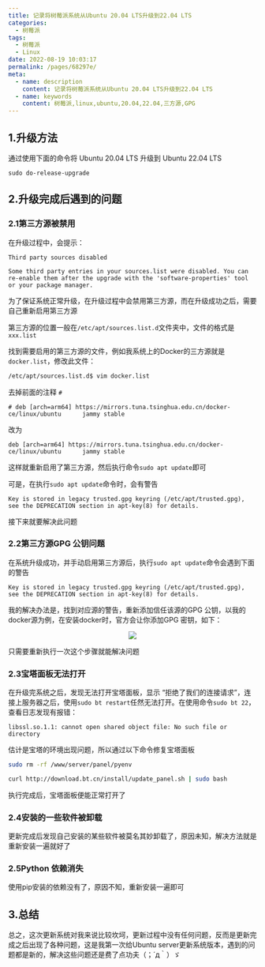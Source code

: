 ```yaml
---
title: 记录将树莓派系统从Ubuntu 20.04 LTS升级到22.04 LTS
categories: 
  - 树莓派
tags: 
  - 树莓派
  - Linux
date: 2022-08-19 10:03:17
permalink: /pages/68297e/
meta:
  - name: description
    content: 记录将树莓派系统从Ubuntu 20.04 LTS升级到22.04 LTS
  - name: keywords
    content: 树莓派,linux,ubuntu,20.04,22.04,三方源,GPG
---
```




## 1.升级方法

通过使用下面的命令将 Ubuntu 20.04 LTS 升级到 Ubuntu 22.04 LTS

```
sudo do-release-upgrade
```

## 2.升级完成后遇到的问题

### 2.1第三方源被禁用

在升级过程中，会提示：

```
Third party sources disabled

Some third party entries in your sources.list were disabled. You can
re-enable them after the upgrade with the 'software-properties' tool
or your package manager.
```

为了保证系统正常升级，在升级过程中会禁用第三方源，而在升级成功之后，需要自己重新启用第三方源

第三方源的位置一般在`/etc/apt/sources.list.d`文件夹中，文件的格式是`xxx.list`

找到需要启用的第三方源的文件，例如我系统上的Docker的三方源就是`docker.list`，修改此文件：

```bash
/etc/apt/sources.list.d$ vim docker.list
```

去掉前面的注释 `#`

```
# deb [arch=arm64] https://mirrors.tuna.tsinghua.edu.cn/docker-ce/linux/ubuntu      jammy stable
```

改为

```
deb [arch=arm64] https://mirrors.tuna.tsinghua.edu.cn/docker-ce/linux/ubuntu      jammy stable
```

这样就重新启用了第三方源，然后执行命令`sudo apt update`即可

可是，在执行`sudo apt update`命令时，会有警告

```
Key is stored in legacy trusted.gpg keyring (/etc/apt/trusted.gpg), see the DEPRECATION section in apt-key(8) for details.
```

接下来就要解决此问题

### 2.2第三方源GPG 公钥问题

在系统升级成功，并手动启用第三方源后，执行`sudo apt update`命令会遇到下面的警告

```
Key is stored in legacy trusted.gpg keyring (/etc/apt/trusted.gpg), see the DEPRECATION section in apt-key(8) for details.
```

我的解决办法是，找到对应源的警告，重新添加信任该源的GPG 公钥，以我的docker源为例，在安装docker时，官方会让你添加GPG 密钥，如下：

<p align="center"><img src="~public/assets/page-img/2022/20220819/1.webp" style="cursor: zoom-in;"></p>

只需要重新执行一次这个步骤就能解决问题

### 2.3宝塔面板无法打开

在升级完系统之后，发现无法打开宝塔面板，显示 “拒绝了我们的连接请求”，连接上服务器之后，使用`sudo bt restart`任然无法打开。在使用命令`sudo bt 22`，查看日志发现有报错：

```
libssl.so.1.1: cannot open shared object file: No such file or directory
```

估计是宝塔的环境出现问题，所以通过以下命令修复宝塔面板

```bash
sudo rm -rf /www/server/panel/pyenv

curl http://download.bt.cn/install/update_panel.sh | sudo bash
```

执行完成后，宝塔面板便能正常打开了

### 2.4安装的一些软件被卸载

更新完成后发现自己安装的某些软件被莫名其妙卸载了，原因未知，解决方法就是重新安装一遍就好了

### 2.5Python 依赖消失

使用pip安装的依赖没有了，原因不知，重新安装一遍即可

## 3.总结

总之，这次更新系统对我来说比较坎坷，更新过程中没有任何问题，反而是更新完成之后出现了各种问题，这是我第一次给Ubuntu server更新系统版本，遇到的问题都是新的，解决这些问题还是费了点功夫（；´д｀）ゞ
